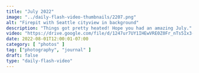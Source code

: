 ```yaml
---
title: "July 2022"
image: "../daily-flash-video-thumbnails/2207.png"
alt: "Firepit with Seattle cityview in background"
description: "Things got pretty heated! Hope you had an amazing July."
video: "https://drive.google.com/file/d/1247ur7UY1IHEwVRE0Z0Fr_nTs5Ix3-jz/preview"
date: 2022-08-01T12:00:01-07:00
category: [ "photos" ]
tag: ["photography", "journal" ]
draft: false
type: "daily-flash-video"
---
```

